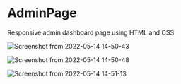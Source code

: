 # AdminPage
Responsive admin dashboard page using HTML and CSS

![Screenshot from 2022-05-14 14-50-43](https://user-images.githubusercontent.com/59122511/168419790-8a9db4b3-153d-48d6-9a35-c5f491da87bb.png)

![Screenshot from 2022-05-14 14-50-48](https://user-images.githubusercontent.com/59122511/168419793-078577bf-768c-4098-8ce4-05c1bcc035e4.png)

![Screenshot from 2022-05-14 14-51-13](https://user-images.githubusercontent.com/59122511/168419699-fdba3a9c-1a53-495a-babc-a6a6f3595385.png)
